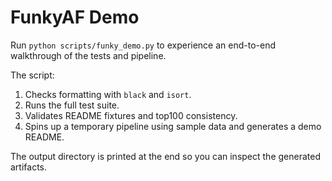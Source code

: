 # FunkyAF Demo

Run `python scripts/funky_demo.py` to experience an end-to-end walkthrough of the tests and pipeline.

The script:

1. Checks formatting with `black` and `isort`.
2. Runs the full test suite.
3. Validates README fixtures and top100 consistency.
4. Spins up a temporary pipeline using sample data and generates a demo README.

The output directory is printed at the end so you can inspect the generated artifacts.
